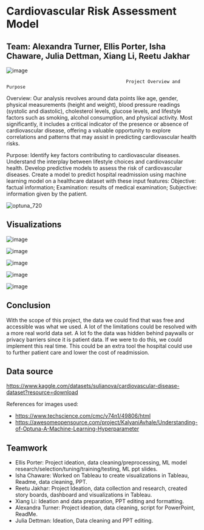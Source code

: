 # Cardiovascular Risk Assessment Model 
## Team: Alexandra Turner, Ellis Porter, Isha Chaware, Julia Dettman, Xiang Li, Reetu Jakhar
![image](https://github.com/r-ellis-porter/Cardiovascular-Risk-Assessment-Model/assets/143370584/53a5fbdd-9c25-4939-af7f-ed6aed9aea56)


                                                Project Overview and Purpose


Overview:
Our analysis revolves around data points like age, gender, physical measurements (height and weight), blood pressure readings (systolic and diastolic), cholesterol levels, glucose levels, and lifestyle factors such as smoking, alcohol consumption, and physical activity. Most significantly, it includes a critical indicator of the presence or absence of cardiovascular disease, offering a valuable opportunity to explore correlations and patterns that may assist in predicting cardiovascular health risks.

Purpose:
Identify key factors contributing to cardiovascular diseases.
Understand the interplay between lifestyle choices and cardiovascular health.
Develop predictive models to assess the risk of cardiovascular diseases.
Create a model to predict hospital readmission using machine learning model on a healthcare dataset with these input features:
Objective: factual information;
Examination: results of medical examination;
Subjective: information given by the patient.


![optuna_720](https://github.com/r-ellis-porter/Cardiovascular-Risk-Assessment-Model/assets/141861525/5149f0e7-90ef-49f3-8b89-7e5e70c8fc96)


## Visualizations

![image](https://github.com/r-ellis-porter/Cardiovascular-Risk-Assessment-Model/assets/143370584/0983ff7f-4e59-42ef-a09f-0fdbe9039c9f)

![image](https://github.com/r-ellis-porter/Cardiovascular-Risk-Assessment-Model/assets/143370584/08c3e4ab-504c-4156-ad48-0f20dfde5b00)

![image](https://github.com/r-ellis-porter/Cardiovascular-Risk-Assessment-Model/assets/143370584/56f74747-dfef-47d0-8f23-2da5bad3e7bf)

![image](https://github.com/r-ellis-porter/Cardiovascular-Risk-Assessment-Model/assets/143370584/6db04c14-a87c-4dae-aa92-159d746c7319)

![image](https://github.com/r-ellis-porter/Cardiovascular-Risk-Assessment-Model/assets/143370584/24a3da8a-3112-4bb8-ab6b-c5059c2e1807)               

## Conclusion
With the scope of this project, the data we could find that was free and accessible was what we used. A lot of the limitations could be resolved with a more real world data set. A lot fo the data was hidden behind paywalls or privacy barriers since it is patient data. If we were to do this, we could implement this real time. This could be an extra tool the hospital could use to further patient care and lower the cost of readmission.


## Data source
https://www.kaggle.com/datasets/sulianova/cardiovascular-disease-dataset?resource=download

References for images used:
- https://www.techscience.com/cmc/v74n1/49806/html
- https://awesomeopensource.com/project/KalyaniAvhale/Understanding-of-Optuna-A-Machine-Learning-Hyperparameter

## Teamwork
- Ellis Porter: Project ideation, data cleaning/preprocessing, ML model research/selection/tuning/training/testing, ML ppt slides.
- Isha Chaware: Worked on Tableau to create visualizations in Tableau, Readme, data cleaning, PPT.
- Reetu Jakhar: Project Ideation, data collection and research, created story boards, dashboard and visualizations in Tableau.
- Xiang Li: Ideation and data preparation, PPT editing and formatting.
- Alexandra Turner: Project ideation, data cleaning, script for PowerPoint, ReadMe.
- Julia Dettman: Ideation, Data cleaning and PPT editing.



